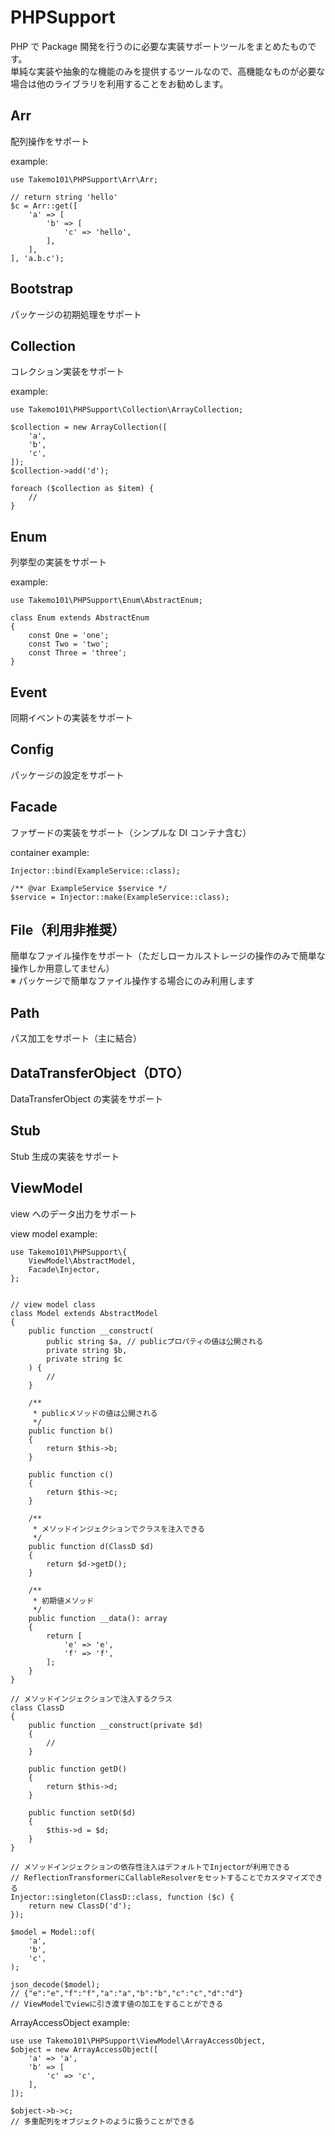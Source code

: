 # PHPSupport

PHP で Package 開発を行うのに必要な実装サポートツールをまとめたものです。  
単純な実装や抽象的な機能のみを提供するツールなので、高機能なものが必要な場合は他のライブラリを利用することをお勧めします。

## Arr

配列操作をサポート

example:

```
use Takemo101\PHPSupport\Arr\Arr;

// return string 'hello'
$c = Arr::get([
    'a' => [
        'b' => [
            'c' => 'hello',
        ],
    ],
], 'a.b.c');
```

## Bootstrap

パッケージの初期処理をサポート

## Collection

コレクション実装をサポート

example:

```
use Takemo101\PHPSupport\Collection\ArrayCollection;

$collection = new ArrayCollection([
    'a',
    'b',
    'c',
]);
$collection->add('d');

foreach ($collection as $item) {
    //
}
```

## Enum

列挙型の実装をサポート

example:

```
use Takemo101\PHPSupport\Enum\AbstractEnum;

class Enum extends AbstractEnum
{
    const One = 'one';
    const Two = 'two';
    const Three = 'three';
}
```

## Event

同期イベントの実装をサポート

## Config

パッケージの設定をサポート

## Facade

ファザードの実装をサポート（シンプルな DI コンテナ含む）

container example:

```
Injector::bind(ExampleService::class);

/** @var ExampleService $service */
$service = Injector::make(ExampleService::class);
```

## File（利用非推奨）

簡単なファイル操作をサポート（ただしローカルストレージの操作のみで簡単な操作しか用意してません）  
※ パッケージで簡単なファイル操作する場合にのみ利用します

## Path

パス加工をサポート（主に結合）

## DataTransferObject（DTO）

DataTransferObject の実装をサポート

## Stub

Stub 生成の実装をサポート

## ViewModel

view へのデータ出力をサポート

view model example:

```
use Takemo101\PHPSupport\{
    ViewModel\AbstractModel,
    Facade\Injector,
};


// view model class
class Model extends AbstractModel
{
    public function __construct(
        public string $a, // publicプロパティの値は公開される
        private string $b,
        private string $c
    ) {
        //
    }

    /**
     * publicメソッドの値は公開される
     */
    public function b()
    {
        return $this->b;
    }

    public function c()
    {
        return $this->c;
    }

    /**
     * メソッドインジェクションでクラスを注入できる
     */
    public function d(ClassD $d)
    {
        return $d->getD();
    }

    /**
     * 初期値メソッド
     */
    public function __data(): array
    {
        return [
            'e' => 'e',
            'f' => 'f',
        ];
    }
}

// メソッドインジェクションで注入するクラス
class ClassD
{
    public function __construct(private $d)
    {
        //
    }

    public function getD()
    {
        return $this->d;
    }

    public function setD($d)
    {
        $this->d = $d;
    }
}

// メソッドインジェクションの依存性注入はデフォルトでInjectorが利用できる
// ReflectionTransformerにCallableResolverをセットすることでカスタマイズできる
Injector::singleton(ClassD::class, function ($c) {
    return new ClassD('d');
});

$model = Model::of(
    'a',
    'b',
    'c',
);

json_decode($model);
// {"e":"e","f":"f","a":"a","b":"b","c":"c","d":"d"}
// ViewModelでviewに引き渡す値の加工をすることができる
```

ArrayAccessObject example:

```
use use Takemo101\PHPSupport\ViewModel\ArrayAccessObject,
$object = new ArrayAccessObject([
    'a' => 'a',
    'b' => [
        'c' => 'c',
    ],
]);

$object->b->c;
// 多重配列をオブジェクトのように扱うことができる
```
